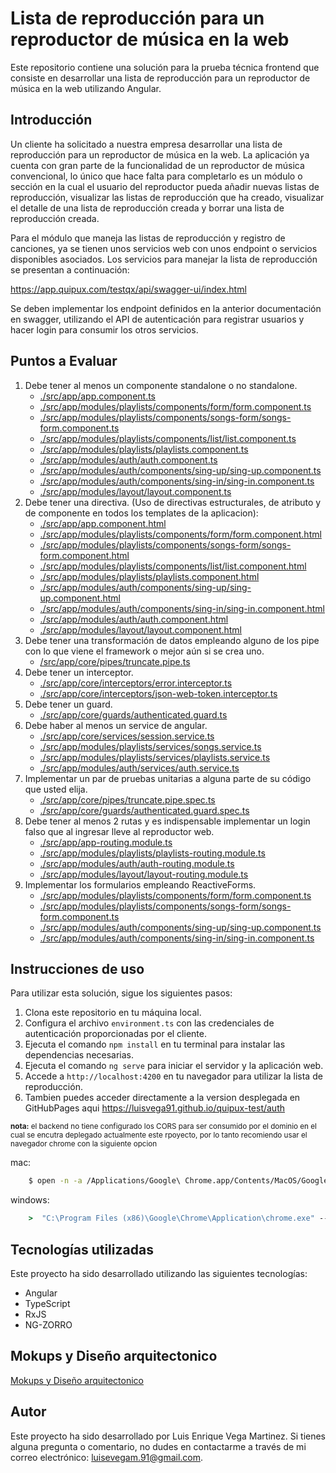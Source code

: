 # Lista de reproducción para un reproductor de música en la web

Este repositorio contiene una solución para la prueba técnica frontend que consiste en desarrollar una lista de reproducción para un reproductor de música en la web utilizando Angular.

## Introducción

Un cliente ha solicitado a nuestra empresa desarrollar una lista de reproducción para un reproductor de música en la web. La aplicación ya cuenta con gran parte de la funcionalidad de un reproductor de música convencional, lo único que hace falta para completarlo es un módulo o sección en la cual el usuario del reproductor pueda añadir nuevas listas de reproducción, visualizar las listas de reproducción que ha creado, visualizar el detalle de una lista de reproducción creada y borrar una lista de reproducción creada.

Para el módulo que maneja las listas de reproducción y registro de canciones, ya se tienen unos servicios web con unos endpoint o servicios disponibles asociados. Los servicios para manejar la lista de reproducción se presentan a continuación:

https://app.quipux.com/testqx/api/swagger-ui/index.html

Se deben implementar los endpoint definidos en la anterior documentación en swagger, utilizando el API de autenticación para registrar usuarios y hacer login para consumir los otros servicios.


## Puntos a Evaluar

1. Debe tener al menos un componente standalone o no standalone.
    - [./src/app/app.component.ts](./src/app/app.component.ts)
    - [./src/app/modules/playlists/components/form/form.component.ts](./src/app/modules/playlists/components/form/form.component.ts)
    - [./src/app/modules/playlists/components/songs-form/songs-form.component.ts](./src/app/modules/playlists/components/songs-form/songs-form.component.ts)
    - [./src/app/modules/playlists/components/list/list.component.ts](./src/app/modules/playlists/components/list/list.component.ts)
    - [./src/app/modules/playlists/playlists.component.ts](./src/app/modules/playlists/playlists.component.ts)
    - [./src/app/modules/auth/auth.component.ts](./src/app/modules/auth/auth.component.ts)
    - [./src/app/modules/auth/components/sing-up/sing-up.component.ts](./src/app/modules/auth/components/sing-up/sing-up.component.ts)
    - [./src/app/modules/auth/components/sing-in/sing-in.component.ts](./src/app/modules/auth/components/sing-in/sing-in.component.ts)
    - [./src/app/modules/layout/layout.component.ts](./src/app/modules/layout/layout.component.ts)
2. Debe tener una directiva. (Uso de directivas estructurales, de atributo y de componente en todos los templates de la aplicacion):
    - [./src/app/app.component.html](./src/app/app.component.html)
    - [./src/app/modules/playlists/components/form/form.component.html](./src/app/modules/playlists/components/form/form.component.html)
    - [./src/app/modules/playlists/components/songs-form/songs-form.component.html](./src/app/modules/playlists/components/songs-form/songs-form.component.html)
    - [./src/app/modules/playlists/components/list/list.component.html](./src/app/modules/playlists/components/list/list.component.html)
    - [./src/app/modules/playlists/playlists.component.html](./src/app/modules/playlists/playlists.component.html)
    - [./src/app/modules/auth/components/sing-up/sing-up.component.html](./src/app/modules/auth/components/sing-up/sing-up.component.html)
    - [./src/app/modules/auth/components/sing-in/sing-in.component.html](./src/app/modules/auth/components/sing-in/sing-in.component.html)
    - [./src/app/modules/auth/auth.component.html](./src/app/modules/auth/auth.component.html)
    - [./src/app/modules/layout/layout.component.html](./src/app/modules/layout/layout.component.html)
3. Debe tener una transformación de datos empleando alguno de los pipe con lo que viene el framework o mejor aún si se crea uno.
    - [/src/app/core/pipes/truncate.pipe.ts](/src/app/core/pipes/truncate.pipe.ts)
4. Debe tener un interceptor.
    - [./src/app/core/interceptors/error.interceptor.ts](./src/app/core/interceptors/error.interceptor.ts)
    - [./src/app/core/interceptors/json-web-token.interceptor.ts](./src/app/core/interceptors/json-web-token.interceptor.ts)
5. Debe tener un guard.
    - [./src/app/core/guards/authenticated.guard.ts](./src/app/core/guards/authenticated.guard.ts)
6. Debe haber al menos un service de angular.
    - [./src/app/core/services/session.service.ts](./src/app/core/services/session.service.ts)
    - [./src/app/modules/playlists/services/songs.service.ts](./src/app/modules/playlists/services/songs.service.ts)
    - [./src/app/modules/playlists/services/playlists.service.ts](./src/app/modules/playlists/services/playlists.service.ts)
    - [./src/app/modules/auth/services/auth.service.ts](./src/app/modules/auth/services/auth.service.ts)
7. Implementar un par de pruebas unitarias a alguna parte de su código que usted elija.
    - [./src/app/core/pipes/truncate.pipe.spec.ts](./src/app/core/pipes/truncate.pipe.spec.ts)
    - [./src/app/core/guards/authenticated.guard.spec.ts](./src/app/core/guards/authenticated.guard.spec.ts)
8. Debe tener al menos 2 rutas y es indispensable implementar un login falso que al ingresar lleve al reproductor web.
    - [./src/app/app-routing.module.ts](./src/app/app-routing.module.ts)
    - [./src/app/modules/playlists/playlists-routing.module.ts](./src/app/modules/playlists/playlists-routing.module.ts)
    - [./src/app/modules/auth/auth-routing.module.ts](./src/app/modules/auth/auth-routing.module.ts)
    - [./src/app/modules/layout/layout-routing.module.ts](./src/app/modules/layout/layout-routing.module.ts)
9. Implementar los formularios empleando ReactiveForms.
    - [./src/app/modules/playlists/components/form/form.component.ts](./src/app/modules/playlists/components/form/form.component.ts)
    - [./src/app/modules/playlists/components/songs-form/songs-form.component.ts](./src/app/modules/playlists/components/songs-form/songs-form.component.ts)
    - [./src/app/modules/auth/components/sing-up/sing-up.component.ts](./src/app/modules/auth/components/sing-up/sing-up.component.ts)
    - [./src/app/modules/auth/components/sing-in/sing-in.component.ts](./src/app/modules/auth/components/sing-in/sing-in.component.ts)


## Instrucciones de uso

Para utilizar esta solución, sigue los siguientes pasos:

1. Clona este repositorio en tu máquina local.
2. Configura el archivo `environment.ts` con las credenciales de autenticación proporcionadas por el cliente.
3. Ejecuta el comando `npm install` en tu terminal para instalar las dependencias necesarias.
4. Ejecuta el comando `ng serve` para iniciar el servidor y la aplicación web.
5. Accede a `http://localhost:4200` en tu navegador para utilizar la lista de reproducción.
6. Tambien puedes acceder directamente a la version desplegada en GitHubPages aqui https://luisvega91.github.io/quipux-test/auth

<sub>__nota:__ el backend no tiene configurado los CORS para ser consumido por el dominio en el cual se encutra deplegado actualmente este rpoyecto, por lo tanto recomiendo usar el navegador chrome con la siguiente opcion 

mac:
```sh
    $ open -n -a /Applications/Google\ Chrome.app/Contents/MacOS/Google\ Chrome --args --user-data-dir="/tmp/chrome_dev_test" --disable-web-security

```

windows:
```cmd 
    >  "C:\Program Files (x86)\Google\Chrome\Application\chrome.exe" --disable-web-security --user-data-dir="c:/carpeta_temporal
```

</sub>

## Tecnologías utilizadas

Este proyecto ha sido desarrollado utilizando las siguientes tecnologías:

- Angular
- TypeScript
- RxJS
- NG-ZORRO

## Mokups y Diseño arquitectonico 

[Mokups y Diseño arquitectonico](https://www.figma.com/file/VK75T3ncWpPG8zMWfbofUw/Test-Quipux?type=design&node-id=0%3A1&mode=design&t=dGfRaH4CczJ7alzP-1)

## Autor

Este proyecto ha sido desarrollado por Luis Enrique Vega Martinez. Si tienes alguna pregunta o comentario, no dudes en contactarme a través de mi correo electrónico: luisevegam.91@gmail.com.
